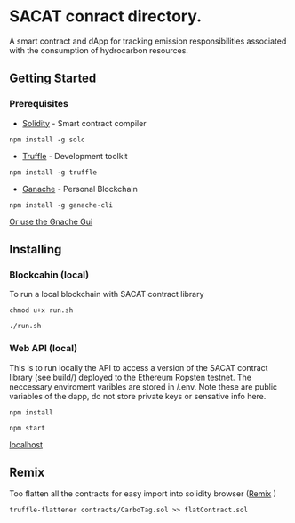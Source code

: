 # SACAT conract directory.

A smart contract and dApp for tracking emission responsibilities associated with the consumption of hydrocarbon resources. 

## Getting Started

### Prerequisites
* [Solidity](https://solidity.readthedocs.io/en/v0.5.3/installing-solidity.html) - Smart contract compiler

```
npm install -g solc
```

* [Truffle](https://www.trufflesuite.com/docs/truffle/getting-started/installation) - Development toolkit
```
npm install -g truffle
```

* [Ganache](https://github.com/trufflesuite/ganache-cli/blob/master/README.md) - Personal Blockchain

```
npm install -g ganache-cli
```
[Or use the Gnache Gui](https://www.trufflesuite.com/docs/ganache/quickstart) 


## Installing

### Blockcahin (local)

To run a local blockchain with SACAT contract library

```
chmod u+x run.sh 
```
```
./run.sh
```

### Web API (local)

This is to run locally the API to access a version of the SACAT contract library (see build/) deployed to the Ethereum Ropsten testnet. The neccessary enviroment varibles are stored in /.env. Note these are public variables of the dapp, do not store private keys or sensative info here.

```
npm install 
``` 
```
npm start 
``` 
[localhost](http://localhost:3002/)


## Remix

Too flatten all the contracts for easy import into solidity browser ([Remix](https://remix.ethereum.org/) )
```
truffle-flattener contracts/CarboTag.sol >> flatContract.sol
```